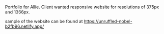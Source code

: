 Portfolio for Allie.
Client wanted responsive website for resolutions of 375px and 1366px.

sample of the website can be found at https://unruffled-nobel-b2fb96.netlify.app/
